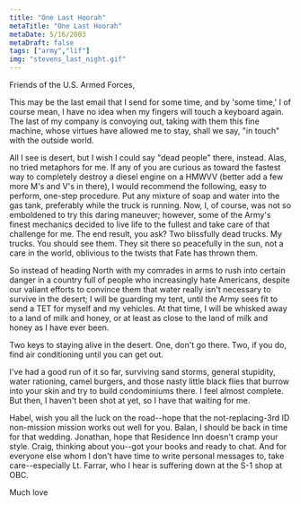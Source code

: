 ```yaml
---
title: "One Last Hoorah"
metaTitle: "One Last Hoorah"
metaDate: 5/16/2003
metaDraft: false
tags: ["army","lïf"]
img: "stevens_last_night.gif"
---
```


Friends of the U.S. Armed Forces,

This may be the last email that I send for some time, and by 'some time,' I of course mean, I have no idea when my fingers will touch a keyboard again. The last of my company is convoying out, taking with them this fine machine, whose virtues have allowed me to stay, shall we say, "in touch" with the outside world.

All I see is desert, but I wish I could say "dead people" there, instead. Alas, no tried metaphors for me. If any of you are curious as toward the fastest way to completely destroy a diesel engine on a HMWVV (better add a few more M's and V's in there), I would recommend the following, easy to perform, one-step procedure. Put any mixture of soap and water into the gas tank, preferably while the truck is running. Now, I, of course, was not so emboldened to try this daring maneuver; however, some of the Army's finest mechanics decided to live life to the fullest and take care of that challenge for me. The end result, you ask? Two blissfully dead trucks. My trucks. You should see them. They sit there so peacefully in the sun, not a care in the world, oblivious to the twists that Fate has thrown them.

So instead of heading North with my comrades in arms to rush into certain danger in a country full of people who increasingly hate Americans, despite our valiant efforts to convince them that water really isn't necessary to survive in the desert; I will be guarding my tent, until the Army sees fit to send a TET for myself and my vehicles. At that time, I will be whisked away to a land of milk and honey, or at least as close to the land of milk and honey as I have ever been.

Two keys to staying alive in the desert. One, don't go there. Two, if you do, find air conditioning until you can get out.

I've had a good run of it so far, surviving sand storms, general stupidity, water rationing, camel burgers, and those nasty little black flies that burrow into your skin and try to build condominiums there. I feel almost complete. But then, I haven't been shot at yet, so I have that waiting for me.

Habel, wish you all the luck on the road--hope that the not-replacing-3rd ID non-mission mission works out well for you. Balan, I should be back in time for that wedding. Jonathan, hope that Residence Inn doesn't cramp your style. Craig, thinking about you--got your books and ready to chat. And for everyone else whom I don't have time to write personal messages to, take care--especially Lt. Farrar, who I hear is suffering down at the S-1 shop at OBC.

Much love
